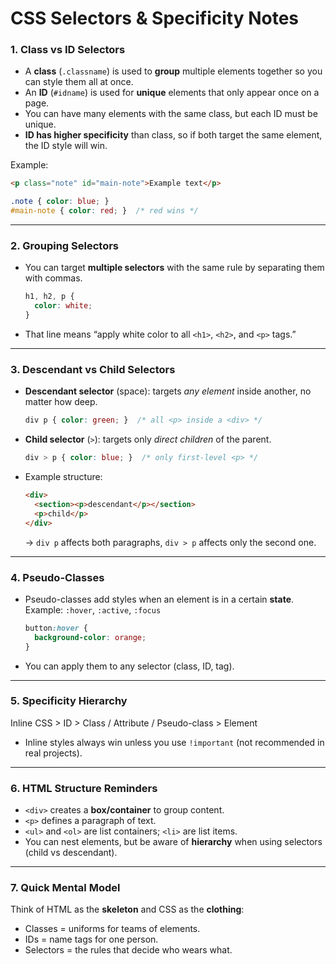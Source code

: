 # CSS Selectors & Specificity Notes

### 1. Class vs ID Selectors
- A **class** (`.classname`) is used to **group** multiple elements together so you can style them all at once.  
- An **ID** (`#idname`) is used for **unique** elements that only appear once on a page.  
- You can have many elements with the same class, but each ID must be unique.  
- **ID has higher specificity** than class, so if both target the same element, the ID style will win.

Example:
```html
<p class="note" id="main-note">Example text</p>
```
```css
.note { color: blue; }
#main-note { color: red; }  /* red wins */
```

---

### 2. Grouping Selectors
- You can target **multiple selectors** with the same rule by separating them with commas.  
  ```css
  h1, h2, p {
    color: white;
  }
  ```
- That line means “apply white color to all `<h1>`, `<h2>`, and `<p>` tags.”

---

### 3. Descendant vs Child Selectors
- **Descendant selector** (space): targets *any element* inside another, no matter how deep.  
  ```css
  div p { color: green; }  /* all <p> inside a <div> */
  ```
- **Child selector** (`>`): targets only *direct children* of the parent.  
  ```css
  div > p { color: blue; }  /* only first-level <p> */
  ```
- Example structure:
  ```html
  <div>
    <section><p>descendant</p></section>
    <p>child</p>
  </div>
  ```
  → `div p` affects both paragraphs, `div > p` affects only the second one.

---

### 4. Pseudo-Classes
- Pseudo-classes add styles when an element is in a certain **state**.  
  Example: `:hover`, `:active`, `:focus`
  ```css
  button:hover {
    background-color: orange;
  }
  ```
- You can apply them to any selector (class, ID, tag).

---

### 5. Specificity Hierarchy
Inline CSS  >  ID  >  Class / Attribute / Pseudo-class  >  Element  
- Inline styles always win unless you use `!important` (not recommended in real projects).

---

### 6. HTML Structure Reminders
- `<div>` creates a **box/container** to group content.  
- `<p>` defines a paragraph of text.  
- `<ul>` and `<ol>` are list containers; `<li>` are list items.  
- You can nest elements, but be aware of **hierarchy** when using selectors (child vs descendant).

---

### 7. Quick Mental Model
Think of HTML as the **skeleton** and CSS as the **clothing**:
- Classes = uniforms for teams of elements.  
- IDs = name tags for one person.  
- Selectors = the rules that decide who wears what.  

